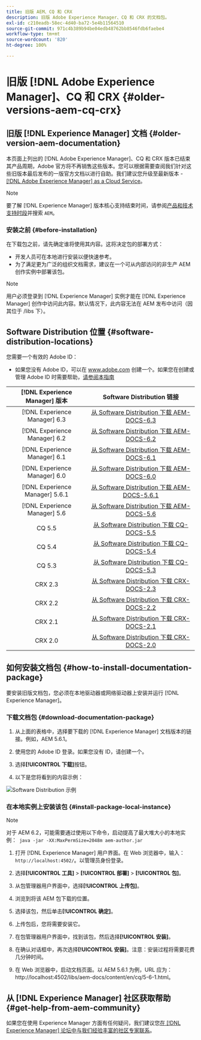 ```yaml
---
title: 旧版 AEM、CQ 和 CRX
description: 旧版 Adobe Experience Manager、CQ 和 CRX 的文档包。
exl-id: c210eadb-58ec-4d40-ba72-5e4b11564510
source-git-commit: 971c4b389b94be04edb48762bb8546fdb6faebe4
workflow-type: tm+mt
source-wordcount: '820'
ht-degree: 100%

---
```


# 旧版 [!DNL Adobe Experience Manager]、CQ 和 CRX {#older-versions-aem-cq-crx}

## 旧版 [!DNL Experience Manager] 文档 {#older-version-aem-documentation}

本页面上列出的 [!DNL Adobe Experience Manager]、CQ 和 CRX 版本已结束其产品周期，Adobe 官方将不再销售这些版本。您可以根据需要查阅我们针对这些旧版本最后发布的一版官方文档以进行自助。我们建议您升级至最新版本 - [[!DNL Adobe Experience Manager] as a Cloud Service](https://experienceleague.adobe.com/docs/experience-manager-cloud-service.html)。

>[!NOTE]
>
>要了解 [!DNL Experience Manager] 版本核心支持结束时间，请参阅[产品和技术支持时段](https://helpx.adobe.com/cn/support/programs/eol-matrix.html)并搜索 `AEM`。

### 安装之前 {#before-installation}

在下载包之前，请先确定谁将使用其内容。这将决定包的部署方式：

* 开发人员可在本地进行安装以便快速参考。
* 为了满足更为广泛的组织文档需求，建议在一个可从内部访问的非生产 AEM 创作实例中部署该包。

>[!NOTE]
>
>用户必须登录到 [!DNL Experience Manager] 实例才能在 [!DNL Experience Manager] 创作中访问此内容。默认情况下，此内容无法在 AEM 发布中访问（因其位于 /libs 下）。

## Software Distribution 位置 {#software-distribution-locations}

您需要一个有效的 Adobe ID：

* 如果您没有 Adobe ID，可以在 www.adobe.com 创建一个。如果您在创建或管理 Adobe ID 时需要帮助，[请参阅本指南](https://helpx.adobe.com/cn/manage-account.html)

| [!DNL Experience Manager] 版本 | Software Distribution 链接 |
|:-----------:|:--------------------------------------------------:|
| [!DNL Experience Manager] 6.3 | [从 Software Distribution 下载 AEM-DOCS-6.3](https://experience.adobe.com/#/downloads/content/software-distribution/en/aem.html?package=/content/software-distribution/en/details.html/content/dam/aem/public/adobe/packages/aem-docs/aem-docs-6-3.zip) |
| [!DNL Experience Manager] 6.2 | [从 Software Distribution 下载 AEM-DOCS-6.2](https://experience.adobe.com/#/downloads/content/software-distribution/en/aem.html?package=/content/software-distribution/en/details.html/content/dam/aem/public/adobe/packages/aem-docs/aem-docs-6-2.zip) |
| [!DNL Experience Manager] 6.1 | [从 Software Distribution 下载 AEM-DOCS-6.1](https://experience.adobe.com/#/downloads/content/software-distribution/en/aem.html?package=/content/software-distribution/en/details.html/content/dam/aem/public/adobe/packages/aem-docs/aem-docs-6-1.zip) |
| [!DNL Experience Manager] 6.0 | [从 Software Distribution 下载 AEM-DOCS-6.0](https://experience.adobe.com/#/downloads/content/software-distribution/en/aem.html?package=/content/software-distribution/en/details.html/content/dam/aem/public/adobe/packages/aem-docs/aem-docs-6-0.zip) |
| [!DNL Experience Manager] 5.6.1 | [从 Software Distribution 下载 AEM-DOCS-5.6.1](https://experience.adobe.com/#/downloads/content/software-distribution/en/aem.html?package=/content/software-distribution/en/details.html/content/dam/aem/public/adobe/packages/aem-docs/aem-docs-5-6-1.zip) |
| [!DNL Experience Manager] 5.6 | [从 Software Distribution 下载 AEM-DOCS-5.6](https://experience.adobe.com/#/downloads/content/software-distribution/en/aem.html?package=/content/software-distribution/en/details.html/content/dam/aem/public/adobe/packages/aem-docs/aem-docs-5-6.zip) |
| CQ 5.5 | [从 Software Distribution 下载 CQ-DOCS-5.5](https://experience.adobe.com/#/downloads/content/software-distribution/en/aem.html?package=%2Fcontent%2Fsoftware-distribution%2Fen%2Fdetails.html%2Fcontent%2Fdam%2Faem%2Fpublic%2Fadobe%2Fpackages%2Faem-docs%2Faem-docs-5-5.zip) |
| CQ 5.4 | [从 Software Distribution 下载 CQ-DOCS-5.4](https://experience.adobe.com/#/downloads/content/software-distribution/en/aem.html?package=/content/software-distribution/en/details.html/content/dam/aem/public/adobe/packages/aem-docs/aem-docs-5-4.zip) |
| CQ 5.3 | [从 Software Distribution 下载 CQ-DOCS-5.3](https://experience.adobe.com/#/downloads/content/software-distribution/en/aem.html?package=/content/software-distribution/en/details.html/content/dam/aem/public/adobe/packages/aem-docs/aem-docs-5-3.zip) |
| CRX 2.3 | [从 Software Distribution 下载 CRX-DOCS-2.3](https://experience.adobe.com/#/downloads/content/software-distribution/en/aem.html?package=/content/software-distribution/en/details.html/content/dam/aem/public/adobe/packages/aem-docs/crx-docs-2-3.zip) |
| CRX 2.2 | [从 Software Distribution 下载 CRX-DOCS-2.2](https://experience.adobe.com/#/downloads/content/software-distribution/en/aem.html?package=/content/software-distribution/en/details.html/content/dam/aem/public/adobe/packages/aem-docs/crx-docs-2-2.zip) |
| CRX 2.1 | [从 Software Distribution 下载 CRX-DOCS-2.1](https://experience.adobe.com/#/downloads/content/software-distribution/en/aem.html?package=/content/software-distribution/en/details.html/content/dam/aem/public/adobe/packages/aem-docs/crx-docs-2-1.zip) |
| CRX 2.0 | [从 Software Distribution 下载 CRX-DOCS-2.0](https://experience.adobe.com/#/downloads/content/software-distribution/en/aem.html?package=/content/software-distribution/en/details.html/content/dam/aem/public/adobe/packages/aem-docs/crx-docs-2-0.zip) |

## 如何安装文档包 {#how-to-install-documentation-package}

要安装旧版文档包，您必须在本地驱动器或网络驱动器上安装并运行 [!DNL Experience Manager]。

### 下载文档包 {#download-documentation-package}

1. 从上面的表格中，选择要下载的 [!DNL Experience Manager] 文档版本的链接。例如，AEM 5.6.1。

1. 使用您的 Adobe ID 登录。如果您没有 ID，请创建一个。

1. 选择&#x200B;**[!UICONTROL 下载]**&#x200B;按钮。

1. 以下是您将看到的内容示例：

![Software Distribution 示例](assets/screen_shot_2020-07-10at161922.jpg)

### 在本地实例上安装该包 {#install-package-local-instance}

>[!NOTE]
>
>对于 AEM 6.2，可能需要通过使用以下命令，启动提高了最大堆大小的本地实例：` java -jar -XX:MaxPermSize=2048m aem-author.jar`

1. 打开 [!DNL Experience Manager] 用户界面。在 Web 浏览器中，输入：`http://localhost:4502/`。以管理员身份登录。

1. 选择&#x200B;**[!UICONTROL 工具]** > **[!UICONTROL 部署]** > **[!UICONTROL 包]**。

1. 从包管理器用户界面中，选择&#x200B;**[!UICONTROL 上传包]**。

1. 浏览到将该 AEM 包下载的位置。

1. 选择该包，然后单击&#x200B;**[!UICONTROL 确定]**。

1. 上传包后，您将需要安装它。

1. 在包管理器用户界面中，找到该包，然后选择&#x200B;**[!UICONTROL 安装]**。

1. 在确认对话框中，再次选择&#x200B;**[!UICONTROL 安装]**。注意：安装过程将需要花费几分钟时间。

1. 在 Web 浏览器中，启动文档页面。以 AEM 5.6.1 为例，URL 应为：http://localhost:4502/libs/aem-docs/content/en/cq/5-6-1.html。

## 从 [!DNL Experience Manager] 社区获取帮助 {#get-help-from-aem-community}

如果您在使用 Experience Manager 方面有任何疑问，我们建议您[在  [!DNL Experience Manager]  论坛中与我们经验丰富的社区专家联系](https://experienceleaguecommunities.adobe.com/t5/adobe-experience-manager/ct-p/adobe-experience-manager-community)。

